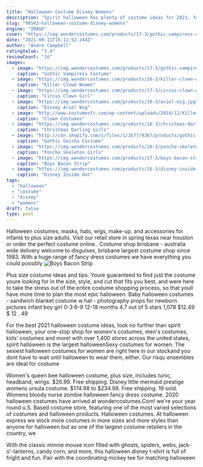 ```yaml
---
title: "Halloween Costume Disney Womens"
description: "Spirit halloween has plenty of costume ideas for 2021, featuring popular characters like bobs burgers, coraline, stranger things, hotel t, wheres waldo, american horror story, nancy drew,"
slug: "98543-halloween-costume-disney-womens"
engine: "IMAGE"
cover: "https://img.wondercostumes.com/products/17-3/gothic-vampiress-costume.jpg"
date: "2021-09-11T15:11:52.244Z"
author: "Andre Campbell"
ratingValue: "3.4"
reviewCount: "16"
images:
  - image: "https://img.wondercostumes.com/products/17-3/gothic-vampiress-costume.jpg"
    caption: "Gothic Vampiress Costume"
  - image: "https://img.wondercostumes.com/products/16-3/killer-clown-women-costume.jpg"
    caption: "Killer Clown Women"
  - image: "https://img.wondercostumes.com/products/17-3/circus-clown-girl-costume.jpg"
    caption: "Circus Clown Girl"
  - image: "https://img.wondercostumes.com/products/16-3/ariel-wig.jpg"
    caption: "Disney Ariel Wig"
  - image: "http://www.costumesfc.com/wp-content/uploads/2014/12/Killer-Clown-Costume.jpg"
    caption: "Clown Costumes"
  - image: "https://img.wondercostumes.com/products/16-3/christmas-darling-girls-costume-and-tights-set.jpg"
    caption: "Christmas Darling Girls"
  - image: "http://cdn.shopify.com/s/files/1/1677/9367/products/gothic-geisha-costume-for-adults-rubies-adults-womens-generic_009450fd-03ae-44d5-bb20-78d0e78027c6_800x.jpg?v=1575507984"
    caption: "Gothic Geisha Costume"
  - image: "https://img.wondercostumes.com/products/16-3/poncho-skeleton.jpg"
    caption: "Poncho Skeleton Girls"
  - image: "https://img.wondercostumes.com/products/17-3/boys-bacon-strip-costume.jpg"
    caption: "Boys Bacon Strip"
  - image: "https://img.wondercostumes.com/products/16-3/disney-inside-out-boys-anger-costume.jpg"
    caption: "Disney Inside Out"
tags:
  - "halloween"
  - "costume"
  - "disney"
  - "womens"
draft: false
type: post
---
```


Halloween costumes, masks, hats, wigs, make-up, and accessories for infants to plus size adults. Visit our retail store in spring texas near houston or order the perfect costume online.. Costume shop brisbane - australia wide delivery welcome to disguises, brisbane largest costume shop since 1983. With a huge range of fancy dress costumes we have everything you could possibly
![Boys Bacon Strip](https://img.wondercostumes.com/products/17-3/boys-bacon-strip-costume.jpg "Boys Bacon Strip")

Plus size costume ideas and tips. Youre guaranteed to find just the costume youre looking for in the size, style, and cut that fits you best, and were here to take the stress out of the entire costume shopping process, so that youll have more time to plan the most epic halloween. Baby halloween costumes - sandwich blanket costume w hat - photography props for newborn pictures infant boy girl 0-3 6-9 12-18 months 4.7 out of 5 stars 1,078 $12.49 $ 12 . 49
<!--inArticleAds-->

<!--galleryOne-->

For the best 2021 halloween costume ideas, look no further than spirit halloween, your one-stop shop for women's costumes, men's costumes, kids' costumes and more! with over 1,400 stores across the united states, spirit halloween is the largest halloweenSexy costumes for women. The sexiest halloween costumes for women are right here in our stockand you dont have to wait until halloween to wear them, either. Our risqu ensembles are ideal for costume
<!--inArticleAds-->

<!--galleryTwo-->

Women's queen bee halloween costume, plus size, includes tunic, headband, wings. $26.99. Free shipping.  Disney little mermaid prestige womens ursula costume. $174.98 to $234.98. Free shipping. 19 sold. Womens bloody nurse zombie halloween fancy dress costume. 2020 halloween costumes have arrived at wondercostumes.Com! we're your year round u.S. Based costume store, featuring one of the most varied selections of costumes and halloween products. Halloween costumes. At halloween express we stock more costumes in more sizes and more styles than anyone for halloween but as one of the largest costume retailers in the country, we
<!--galleryThree-->

With the classic minnie mouse icon filled with ghosts, spiders, webs, jack-o'-lanterns, candy corn, and more, this halloween disney t-shirt is full of fright and fun. Pair with the coordinating mickey tee for matching halloween